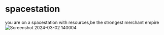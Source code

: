 # spacestation
you are on a spacestation with resources,be the strongest merchant empire
![Screenshot 2024-03-02 140004](https://github.com/JOKERadaw/spacestation/assets/65590227/d7ac90c5-572d-425b-9ca5-af42bfa64013)
